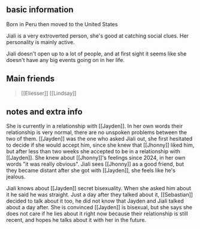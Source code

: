 ## basic information 

Born in Peru then moved to the United States

Jiali is a very extroverted person, she's good at catching social clues. Her personality is mainly active.

Jiali doesn't open up to a lot of people, and at first sight it seems like she doesn't have any big events going on in her life.

## Main friends

> [[Eliesser]]
> [[Lindsay]]

## notes and extra info

She is currently in a relationship with [[Jayden]]. In her own words their relationship is very normal, there are no unspoken problems between the two of them. [[Jayden]] was the one who asked Jiali out, she first hesitated to decide if she would accept him, since she knew that [[Jhonny]] liked him, but after less than two weeks she accepted to be in a relationship with [[Jayden]]. She knew about [[Jhonny]]'s feelings since 2024, in her own words "it was really obvious". Jiali sees [[Jhonny]] as a good friend, but they became distant after she got with [[Jayden]], she feels like he's jealous.

Jiali knows about [[Jayden]] secret bisexuality. When she asked him about it he said he was straight. Just a day after they talked about it, [[Sebastian]] decided to talk about it too, he did not know that Jayden and Jiali talked about a day after. She is convinced [[Jayden]] is bisexual, but she says she does not care if he lies about it right now because their relationship is still recent, and hopes he talks about it with her in the future.